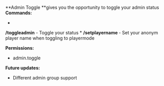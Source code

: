 **Admin Toggle **gives you the opportunity to toggle your admin status
**Commands:**


* 
**/toggleadmin** - Toggle your status
* 
**/setplayername <Name>** - Set your anonym player name when toggling to playermode


**Permissions:**


* admin.toggle


**Future updates:**


* Different admin group support
